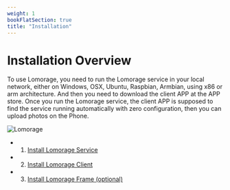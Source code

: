```yaml
---
weight: 1
bookFlatSection: true
title: "Installation"
---
```


# Installation Overview

To use Lomorage, you need to run the Lomorage service in your local network, either on Windows, OSX, Ubuntu, Raspbian, Armbian, using x86 or arm architecture. And then you need to download the client APP at the APP store. Once you run the Lomorage service, the client APP is supposed to find the service running automatically with zero configuration, then you can upload photos on the Phone.

<img alt="Lomorage" src="/img/installation/All-in-one-en.png">

 - 1. [Install Lomorage Service](docs/Installation/lomorage-service/)

 - 2. [Install Lomorage Client](docs/Installation/lomorage-client/)

 - 3. [Install Lomorage Frame (optional)](docs/Installation/lomo-frame/)
